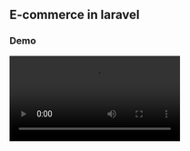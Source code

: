 ## E-commerce in laravel
### Demo


<video controls>
  <source src="https://drive.google.com/uc?id=1zRLAXnF9QSWYb8pOuIbT6CvVUSFiPmjr&export=download4" type="video/mp4">
Your browser does not support the video tag.
</video>
